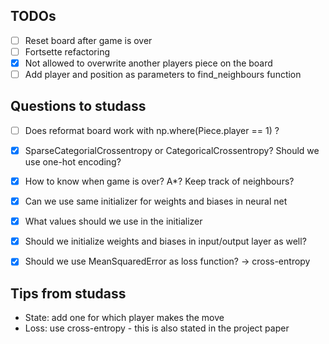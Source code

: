 ## TODOs
- [ ] Reset board after game is over
- [ ] Fortsette refactoring
- [x] Not allowed to overwrite another players piece on the board
- [ ] Add player and position as parameters to find_neighbours function
## Questions to studass
- [ ] Does reformat board work with np.where(Piece.player == 1) ?

- [x] SparseCategorialCrossentropy or CategoricalCrossentropy? Should we use one-hot encoding?
- [x] How to know when game is over? A*? Keep track of neighbours?

- [x] Can we use same initializer for weights and biases in neural net
- [x] What values should we use in the initializer
- [x] Should we initialize weights and biases in input/output layer as well?
- [x] Should we use MeanSquaredError as loss function? -> cross-entropy

## Tips from studass
- State: add one for which player makes the move
- Loss: use cross-entropy - this is also stated in the project paper